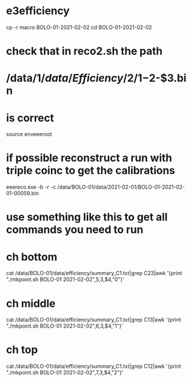 # e3efficiency

cp -r macro BOLO-01-2021-02-02
cd BOLO-01-2021-02-02

# check that in reco2.sh the path
# /data/$1/data/Efficiency/$2/$1-$2-$3.bin
# is correct

source enveeeroot

# if possible reconstruct a run with triple coinc to get the calibrations
eeereco.exe -b -r -c /data/BOLO-01/data/2021-02-01/BOLO-01-2021-02-01-00059.bin

# use something like this to get all commands you need to run

# ch bottom
cat /data/BOLO-01/data/efficiency/summary_C1.txt|grep C23|awk '{print "./mkpoint.sh BOLO-01 2021-02-02",$5,$3,$4,"0"}'

# ch middle
cat /data/BOLO-01/data/efficiency/summary_C1.txt|grep C13|awk '{print "./mkpoint.sh BOLO-01 2021-02-02",$6,$3,$4,"1"}'

# ch top
cat /data/BOLO-01/data/efficiency/summary_C1.txt|grep C12|awk '{print "./mkpoint.sh BOLO-01 2021-02-02",$7,$3,$4,"2"}'

